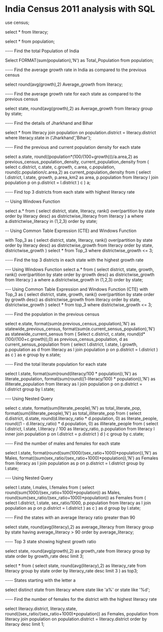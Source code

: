 # India Census 2011 analysis with SQL

use census;

select * from literacy;

select * from population;


---- Find the total Population of India

Select FORMAT(sum(population),'N') as Total_Population from population;


---- Find the average growth rate in India as compared to the previous census

select round(avg(growth),2) Average_growth from literacy;


---- Find the average growth rate for each state as compared to the previous census

select state, round(avg(growth),2) as Average_growth from literacy
group by state;


---- Find the details of Jharkhand and Bihar

select * from literacy
join population on population.district = literacy.district
where literacy.state in ('Jharkhand','Bihar');


---- Find the previous and current population density for each state

select a.state,
round((population*(100/(100+growth)))/a.area,2) as previous_census_population_density,
current_population_density 
from (
  select c.district, c.state, c.growth, c.area, c.population,
  round(c.population/c.area,2) as current_population_density 
  from (
    select l.district, l.state, growth, p.area_km2 as area, p.population
    from literacy l
    join population p on p.district = l.district
  ) c
) a;


---- Find top 3 districts from each state with highest literacy rate

-- Using Windows Function

select a.* from (
  select district, state, literacy,
  rank() over(partition by state order by literacy desc) as districtwise_literacy
  from literacy
) a
where a.districtwise_literacy in (1,2,3)
order by state;

-- Using Common Table Expression (CTE) and Windows Function

with Top_3 as (
  select district, state, literacy,
  rank() over(partition by state order by literacy desc) as districtwise_growth
  from literacy
  order by state, districtwise_growth
)
select * from Top_3
where districtwise_growth <= 3;

---- Find the top 3 districts in each state with the highest growth rate

--- Using Windows Function
select a.* from (
  select district, state, growth,
  rank() over(partition by state order by growth desc) as districtwise_growth
  from literacy
) a
where a.districtwise_growth in (1,2,3)
order by state;


--- Using Common Table Expression and Windows Function (CTE)
with Top_3 as (
  select district, state, growth,
  rank() over(partition by state order by growth desc) as districtwise_growth
  from literacy
  order by state, districtwise_growth
)
select * from top_3
where districtwise_growth <= 3;


---- Find the population in the previous census

select e.state,
format(sum(e.previous_census_population),'N') as statewide_previous_census,
format(sum(e.current_sensus_population),'N') as statewide_current_sensus
from (
  Select c.district, c.state, round(d*(100/(100+c.growth)),0) as previous_census_population,
  d as current_sensus_population
  from (
    select l.district, l.state, l.growth, p.population as d
    from literacy as l
    join population p on p.district = l.district
  ) as c
) as e
group by e.state;


---- Find the total literate population for each state

select l.state,
format(sum(round(literacy/100 * population)),'N') as literate_population,
format(sum(round((1-literacy/100) * population)),'N') as illiterate_population
from literacy as l
join population p on p.district = l.district
group by l.state;

--- Using Nested Query

select c.state,
format(sum(literate_people),'N') as total_literate_pop,
format(sum(illiterate_people),'N') as total_illiterate_pop
from (
  select d.district, d.state,
  round(d.literacy_ratio * d.population, 0) as literate_people,
  round((1 - d.literacy_ratio) * d.population, 0) as illiterate_people
  from (
    select l.district, l.state, l.literacy / 100 as literacy_ratio, p.population
    from literacy l
    inner join population p on l.district = p.district
  ) d
) c
group by c.state;


---- Find the number of males and females for each state

select l.state,
format(round(sum(1000/(sex_ratio+1000)*population)),'N') as Males,
format((sum(sex_ratio/(sex_ratio+1000)*population)),'N') as Females
from literacy as l
join population as p on p.district = l.district
group by l.state;

--- Using Nested Query

select l.state, l.males, l.females 
from (
  select round(sum(1000/(sex_ratio+1000)*population)) as Males,
  round(sum(sex_ratio/(sex_ratio+1000)*population)) as Females
  from (
    select l.district, l.state, sex_ratio/1000, p.population
    from literacy as l
    join population as p on p.district = l.district
  ) as c
) as d
group by l.state;


---- Find the states with an average literacy ratio greater than 90

select state, round(avg(literacy),2) as average_literacy
from literacy
group by state
having average_literacy > 90
order by average_literacy;


---- Top 3 state showing highest growth ratio

select state, round(avg(growth),2) as growth_rate
from literacy
group by state
order by growth_rate desc
limit 3;

select * from (
  select state, round(avg(literacy),2) as literacy_rate
  from literacy
  group by state
  order by literacy_rate desc
  limit 3
) as top3;


---- States starting with the letter a

select distinct state from literacy
where state like 'a%' or state like '%d';


---- Find the number of females for the district with the highest literacy rate

select literacy.district, literacy.state,
round((sex_ratio/(sex_ratio+1000)*population)) as Females,
population
from literacy
join population on population.district = literacy.district
order by literacy desc
limit 1;
